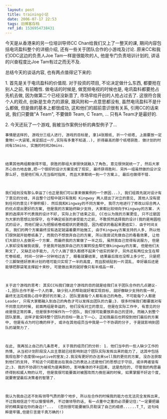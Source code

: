 ```yaml
---
 layout: post
 title: training小记
 date: 2006-07-17 22:53
 tags: 旧博客存档
 ref_id: 1536954738431
---
```

今天是从香港来的另一位培训导师CC Chan给我们又上了一整天的课, 期间内容包括电讯盈科整个的详细介绍, 还有一些关于团队合作的小游戏及讨论.
原来CC和我们ODC这边的负责人Joe Tam一样是很能吹的人, 他是专门负责培训计划的, 讲话的兴奋程度比Joe Tam有过之而无不及.



总结今天的谈话内容, 也有两点值得记下来的:



1\. 首先是关于电讯盈科的价值观. 对于投资的项目, 不论决定做什么东西, 都要抢在别人之前, 有前瞻性. 做电话的时候是, 做宽频电视的时候也是,
电讯盈科都要抢占先机去做, 因为做第二个已经没新意了, 市场早给开创的人抢占过去了. 这很符合我个人的观点, 创新是生命力的源泉, 跟风附和一点意思都没有,
虽然电讯盈科不是什么都做, 但是做的基本上都很成功, 这和他们的超前意识很有关系, 引用CC的话来说, 我们只要做"A Team", 不要做B Team,
C Team, ... 只有A Team才是最好的.



2\. 今天还玩了一个游戏, 我被当作案例分析的典型例子了...



    事情是这样的, 游戏分三组人进行, 游戏的目标是, 拿14张报纸, 折一个纸塔, 上面要放一定重物(一大袋笔,肯定超过一斤,实际有多重不知道..), 折得最高的那个纸塔获胜. 做计划的时间有15mins, 实施的时间20mins.



    结果其他两组都做得不错, 获胜的那组大家很快就融入了角色, 意见很快就统一了, 然后大家齐心协力地去做,把一个很好的设计方案变成了现实, 最终获得胜利. 另外一组虽然做的设计没那么好, 但是他们有人充当临时指挥, 而且大家都统一到一个方案上, 最后也做得不错. 



    我们组则没有那么幸运了(也正是我们可以拿来做案例的一个原因...), 我们组首先就对设计有了意见的分歧, 并且整个过程中就只有我和 Kingway 两人提出了对立的意见, 其他人没有提到任何的意见(不够积极). 然后我和Kingway的不同方案中, 我尽力地进行了修改以综合两人的优点提出更好的方案, 但是我的方案始终缺少支持, 大家都比较倾向于Kingway的方案. 大家的选择并不代表我的设计不好, 实际上到了结束之后, CC也认为我的方案更佳, 只不过是因为大家的思想比较保守, 在不确定纸张的承受能力之前, 不敢贸然选择我的设计(我的是用圆柱式的设计, 而他们是认为把报纸卷成棍状的更稳固, 因为棍状的看起来更结实). 由于时间关系, 我们的两个方案最终没有选定就逼着要开始施工, 由于Kingway方案支持的人多, 所以他们很快就开始卷纸条了, 而我仍不想放弃自己的方案, 所以我尝试先做自己的看看效果, 让他们大部分人去做另一个方案. 而最终我的方案做了一半之后, 虽然我自己觉得有说服力, 但是人家却没有被我说服, 于是我开始放弃自己的方案转投去帮忙做kingway的方案, 但是他们太斯文了, 又缺乏动手能力, 几个人搞了很久都搭不起来个结实的架子, 另外还有两位女生在帮忙卷纸棍, 时间一分钟一分钟地过去了, 眼看就要结束, 结果最后我也没帮上多少忙, 只是把个三脚架搭好原来计划的塔可能只实现了一半的高度, 而且胶纸贴到一片混乱, 幸好最后还是能够把那袋笔支撑起十来秒, 可是做出来的就好像只有半成品一样.



    关于这个游戏的思考: 其实CC叫我们做这个游戏的目的就是给我们关于团队合作的几点建议--1,团队合作不是一个人的事, 缺少别人的帮助就好难实现目标, 就好像缺少支持的我一样, 最终无法完成我心目中更好的方案;2. 团队里面每个人都有自己的角色, 不可能每个人都是Leader, 只有大家都融入到自己的角色才可以发挥出团队的力量;3. 很多时候我们都要面对有不同意见的时候, 前面两组是幸运的, 他们没有对立的意见, 但是在实际工作中, 有意见的分歧是很正常的事, 但是很多时候作为一个团队, 我们很可能要放弃自己的坚持, 而融入到整个团队里面, 这样才能保持整个团队的目标一致上下一心, 正如我最后也转投到他们最后的方案中, 但是有点为时已晚的样子, 或许在其他组员当中我是一个不协调的分子, 于是就影响到团队的凝聚力了.



    在此, 我再加上自己的几条思考, 关于我的组员们的分析: 1. 他们当中的一些人缺少工作的热情, 从当初计划阶段没人出主意就已经影响到这个团队实际发挥出来的能力了, 这其中包括我现在那个态度很negative的室友;2.我没有更好的办法来sell我的更优的方案, 没办法获取到他们的支持, 不知这个问题是出在我自己的表达上还是他们的思想过于守旧, 或许两者皆有之;3. 我的不协调行为被视为是离群的, 影响集体的不利因素, 这是危险的, 尽管我的构思最终得到权威人物的认可, 但是我很可能要面对被围攻而力挽狂澜的时候, 如果掌握不好这个度, 就要寄望最后决策者的智慧了. 



    我认为我自己还不到有领导气质的那个地步, 所以在合作的时候我的能力也无法完全发挥出来, 不过我相信这个可以慢慢培养, 不过做领导的话, 有一点重中之重的必须要记住:"一定要把最好的精英留在你的身边!"...  (否则很可能要被队员耽误了自己的成绩......T_T, 这句纯粹是牢骚,但是引言是千真万确的!)





